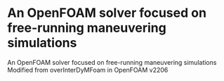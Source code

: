 # An OpenFOAM solver focused on free-running maneuvering simulations
An OpenFOAM solver focused on free-running maneuvering simulations  
Modified from overInterDyMFoam in OpenFOAM v2206
